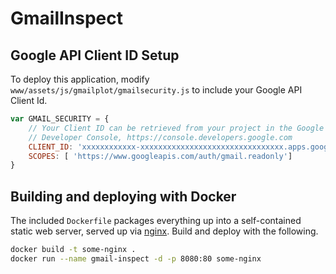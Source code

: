 # GmailInspect

## Google API Client ID Setup
To deploy this application, modify `www/assets/js/gmailplot/gmailsecurity.js` to include your Google API Client Id.

```javascript
var GMAIL_SECURITY = {
	// Your Client ID can be retrieved from your project in the Google
	// Developer Console, https://console.developers.google.com
	CLIENT_ID: 'xxxxxxxxxxxx-xxxxxxxxxxxxxxxxxxxxxxxxxxxxxxxx.apps.googleusercontent.com',
	SCOPES: [ 'https://www.googleapis.com/auth/gmail.readonly']
}
```

## Building and deploying with Docker
The included `Dockerfile` packages everything up into a self-contained static web server, served up via [nginx](https://hub.docker.com/_/nginx/). Build and deploy with the following.

```bash
docker build -t some-nginx .
docker run --name gmail-inspect -d -p 8080:80 some-nginx
```